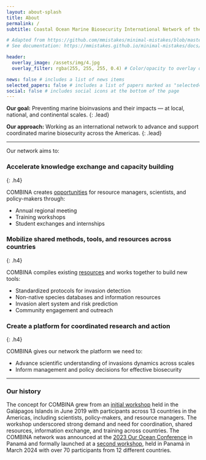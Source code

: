 ```yaml
---
layout: about-splash
title: About
permalink: /
subtitle: Coastal Ocean Marine Biosecurity International Network of the Americas

# Adapted from https://github.com/mmistakes/minimal-mistakes/blob/master/_includes/page__hero.html
# See documentation: https://mmistakes.github.io/minimal-mistakes/docs/layouts/#header-overlay

header:
  overlay_image: /assets/img/4.jpg
  overlay_filter: rgba(255, 255, 255, 0.4) # Color/opacity to overlay on top of overlay image. Example: 0.5 (percent black), rgba(255, 0, 0, 0.5) or linear-gradient.

news: false # includes a list of news items
selected_papers: false # includes a list of papers marked as "selected={true}"
social: false # includes social icons at the bottom of the page
---
```


**Our goal:** Preventing marine bioinvasions and their impacts — at local, national, and continental scales.
{: .lead}

**Our approach:** Working as an international network to advance and support coordinated marine biosecurity across the Americas.
{: .lead}

---

Our network aims to:

<!-- prettier-ignore-start -->
### Accelerate knowledge exchange and capacity building
{: .h4}
<!-- prettier-ignore-end -->

COMBINA creates [opportunities](/opportunities) for resource managers, scientists, and policy-makers through:

- Annual regional meeting
- Training workshops
- Student exchanges and internships

<!-- prettier-ignore-start -->
### Mobilize shared methods, tools, and resources across countries
{: .h4}
<!-- prettier-ignore-end -->

COMBINA compiles existing [resources](/resources) and works together to build new tools:

- Standardized protocols for invasion detection
- Non-native species databases and information resources
- Invasion alert system and risk prediction
- Community engagement and outreach

<!-- prettier-ignore-start -->
### Create a platform for coordinated research and action
{: .h4}
<!-- prettier-ignore-end -->

COMBINA gives our network the platform we need to:

- Advance scientific understanding of invasions dynamics across scales
- Inform management and policy decisions for effective biosecurity

---

### Our history

The concept for COMBINA grew from an [initial workshop](/assets/pdf/Informe-Final_Galapagos-2019-Invasions-Workshop.pdf) held in the Galápagos Islands in June 2019 with participants across 13 countries in the Americas, including scientists, policy-makers, and resource managers. The workshop underscored strong demand and need for coordination, shared resources, information exchange, and training across countries. The COMBINA network was announced at the [2023 Our Ocean Conference](http://ouroceanpanama2023.gob.pa/) in Panamá and formally launched at a [second workshop](https://stri.si.edu/story/combina), held in Panamá in March 2024 with over 70 participants from 12 different countries.
